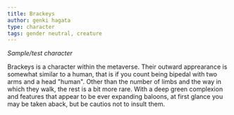 ```yaml
---
title: Brackeys
author: genki hagata
type: character
tags: gender neutral, creature
---
```

*Sample/test character*

Brackeys is a character within the metaverse. Their outward apprearance is somewhat similar to a human, that is if you count being bipedal with two arms and a head "human". Other than the number of limbs and the way in which they walk, the rest is a bit more rare. With a deep green complexion and features that appear to be ever expanding baloons, at first glance you may be taken aback, but be cautios not to insult them.

